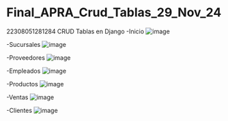 # Final_APRA_Crud_Tablas_29_Nov_24
22308051281284 CRUD Tablas en Django
-Inicio
![image](https://github.com/user-attachments/assets/00e871f3-380d-43ec-8112-d740b272b719)

-Sucursales
![image](https://github.com/user-attachments/assets/8d6c120c-df39-4e94-a84d-d559858eea68)

-Proveedores
![image](https://github.com/user-attachments/assets/ccaf1233-bdae-4852-9e37-d3729010f704)

-Empleados
![image](https://github.com/user-attachments/assets/a4ffa602-434c-4b66-894f-c30e9d0266eb)

-Productos
![image](https://github.com/user-attachments/assets/3523ccb3-a2c9-4615-a06f-0497f63f8ec4)

-Ventas
![image](https://github.com/user-attachments/assets/3bc9cf44-a81e-4bba-9b2b-1d03146827c2)

-Clientes
![image](https://github.com/user-attachments/assets/8aa673c6-4f64-4d7d-92d0-1b75c954a4ea)





